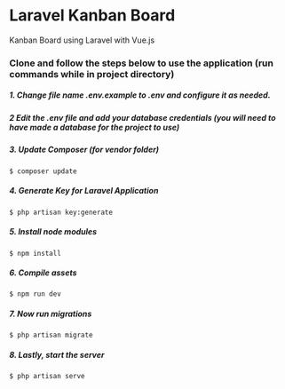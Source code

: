 # Laravel Kanban Board

Kanban Board using Laravel with Vue.js

### Clone and follow the steps below to use the application (run commands while in project directory)

##### 1. Change file name .env.example to .env and configure it as needed.

##### 2  Edit the .env file and add your database credentials (you will need to have made a database for the project to use)

##### 3. Update Composer (for vendor folder)

```
$ composer update
```

##### 4. Generate Key for Laravel Application

```
$ php artisan key:generate
```

##### 5. Install node modules

```
$ npm install
```

##### 6. Compile assets

```
$ npm run dev
```

##### 7. Now run migrations

```
$ php artisan migrate
```

##### 8. Lastly, start the server

```
$ php artisan serve
```
